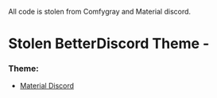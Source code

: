 All code is stolen from Comfygray and Material discord.


# Stolen BetterDiscord Theme -

### Theme:

* [Material Discord]([https://github.com/CapnKitten/Material-Discord](https://github.com/Youngling/ComfyMaterial/blob/ComfyMaterial/StolenCode.css))
